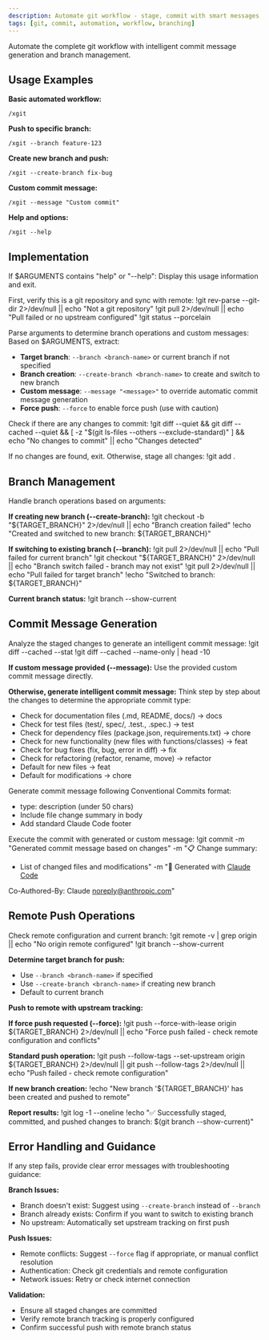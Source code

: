 ```yaml
---
description: Automate git workflow - stage, commit with smart messages, and push to specified branch
tags: [git, commit, automation, workflow, branching]
---
```


Automate the complete git workflow with intelligent commit message generation and branch management.

## Usage Examples

**Basic automated workflow:**
```
/xgit
```

**Push to specific branch:**
```
/xgit --branch feature-123
```

**Create new branch and push:**
```
/xgit --create-branch fix-bug
```

**Custom commit message:**
```
/xgit --message "Custom commit"
```

**Help and options:**
```
/xgit --help
```

## Implementation

If $ARGUMENTS contains "help" or "--help":
Display this usage information and exit.

First, verify this is a git repository and sync with remote:
!git rev-parse --git-dir 2>/dev/null || echo "Not a git repository"
!git pull 2>/dev/null || echo "Pull failed or no upstream configured"
!git status --porcelain

Parse arguments to determine branch operations and custom messages:
Based on $ARGUMENTS, extract:
- **Target branch**: `--branch <branch-name>` or current branch if not specified
- **Branch creation**: `--create-branch <branch-name>` to create and switch to new branch
- **Custom message**: `--message "<message>"` to override automatic commit message generation
- **Force push**: `--force` to enable force push (use with caution)

Check if there are any changes to commit:
!git diff --quiet && git diff --cached --quiet && [ -z "$(git ls-files --others --exclude-standard)" ] && echo "No changes to commit" || echo "Changes detected"

If no changes are found, exit. Otherwise, stage all changes:
!git add .

## Branch Management

Handle branch operations based on arguments:

**If creating new branch (--create-branch):**
!git checkout -b "${TARGET_BRANCH}" 2>/dev/null || echo "Branch creation failed"
!echo "Created and switched to new branch: ${TARGET_BRANCH}"

**If switching to existing branch (--branch):**
!git pull 2>/dev/null || echo "Pull failed for current branch"
!git checkout "${TARGET_BRANCH}" 2>/dev/null || echo "Branch switch failed - branch may not exist"
!git pull 2>/dev/null || echo "Pull failed for target branch"
!echo "Switched to branch: ${TARGET_BRANCH}"

**Current branch status:**
!git branch --show-current

## Commit Message Generation

Analyze the staged changes to generate an intelligent commit message:
!git diff --cached --stat
!git diff --cached --name-only | head -10

**If custom message provided (--message):**
Use the provided custom commit message directly.

**Otherwise, generate intelligent commit message:**
Think step by step about the changes to determine the appropriate commit type:
- Check for documentation files (.md, README, docs/) → docs
- Check for test files (test/, spec/, .test., .spec.) → test 
- Check for dependency files (package.json, requirements.txt) → chore
- Check for new functionality (new files with functions/classes) → feat
- Check for bug fixes (fix, bug, error in diff) → fix
- Check for refactoring (refactor, rename, move) → refactor
- Default for new files → feat
- Default for modifications → chore

Generate commit message following Conventional Commits format:
- type: description (under 50 chars)
- Include file change summary in body
- Add standard Claude Code footer

Execute the commit with generated or custom message:
!git commit -m "Generated commit message based on changes" -m "📋 Change summary:
* List of changed files and modifications" -m "🤖 Generated with [Claude Code](https://claude.ai/code)

Co-Authored-By: Claude <noreply@anthropic.com>"

## Remote Push Operations

Check remote configuration and current branch:
!git remote -v | grep origin || echo "No origin remote configured"
!git branch --show-current

**Determine target branch for push:**
- Use `--branch <branch-name>` if specified
- Use `--create-branch <branch-name>` if creating new branch
- Default to current branch

**Push to remote with upstream tracking:**

**If force push requested (--force):**
!git push --force-with-lease origin ${TARGET_BRANCH} 2>/dev/null || echo "Force push failed - check remote configuration and conflicts"

**Standard push operation:**
!git push --follow-tags --set-upstream origin ${TARGET_BRANCH} 2>/dev/null || git push --follow-tags 2>/dev/null || echo "Push failed - check remote configuration"

**If new branch creation:**
!echo "New branch '${TARGET_BRANCH}' has been created and pushed to remote"

**Report results:**
!git log -1 --oneline
!echo "✅ Successfully staged, committed, and pushed changes to branch: $(git branch --show-current)"

## Error Handling and Guidance

If any step fails, provide clear error messages with troubleshooting guidance:

**Branch Issues:**
- Branch doesn't exist: Suggest using `--create-branch` instead of `--branch`
- Branch already exists: Confirm if you want to switch to existing branch
- No upstream: Automatically set upstream tracking on first push

**Push Issues:**
- Remote conflicts: Suggest `--force` flag if appropriate, or manual conflict resolution
- Authentication: Check git credentials and remote configuration
- Network issues: Retry or check internet connection

**Validation:**
- Ensure all staged changes are committed
- Verify remote branch tracking is properly configured
- Confirm successful push with remote branch status